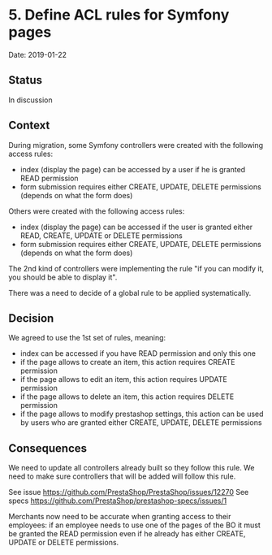 # 5. Define ACL rules for Symfony pages

Date: 2019-01-22

## Status

In discussion

## Context

During migration, some Symfony controllers were created with the following access rules:
- index (display the page) can be accessed by a user if he is granted READ permission
- form submission requires either CREATE, UPDATE, DELETE permissions (depends on what the form does)

Others were created with the following access rules:
- index (display the page) can be accessed if the user is granted either READ, CREATE, UPDATE or DELETE permissions
- form submission requires either CREATE, UPDATE, DELETE permissions (depends on what the form does)

The 2nd kind of controllers were implementing the rule "if you can modify it, you should be able to display it".

There was a need to decide of a global rule to be applied systematically.

## Decision

We agreed to use the 1st set of rules, meaning:

- index can be accessed if you have READ permission and only this one
- if the page allows to create an item, this action requires CREATE permission
- if the page allows to edit an item, this action requires UPDATE permission
- if the page allows to delete an item, this action requires DELETE permission
- if the page allows to modify prestashop settings, this action can be used by users who are granted either CREATE, UPDATE, DELETE permissions

## Consequences

We need to update all controllers already built so they follow this rule.
We need to make sure controllers that will be added will follow this rule.

See issue https://github.com/PrestaShop/PrestaShop/issues/12270
See specs https://github.com/PrestaShop/prestashop-specs/issues/1

Merchants now need to be accurate when granting access to their employees: if an employee needs to use one of the pages of the BO it must be granted the READ permission even if he already has either CREATE, UPDATE or DELETE permissions.
